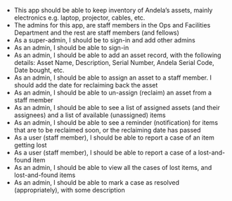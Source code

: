* This app should be able to keep inventory of Andela’s assets, mainly electronics e.g. laptop, projector, cables, etc.
* The admins for this app, are staff members in the Ops and Facilities Department and the rest are staff members (and fellows)
* As a super-admin, I should be to sign-in and add other admins
* As an admin, I should be able to sign-in
* As an admin, I should be able to add an asset record, with the following details: Asset Name, Description, Serial Number, Andela Serial Code, Date bought, etc.
* As an admin, I should be able to assign an asset to a staff member. I should add the date for reclaiming back the asset
* As an admin, I should be able to un-assign (reclaim) an asset from a staff member
* As an admin, I should be able to see a list of assigned assets (and their assignees) and a list of available (unassigned) items
* As an admin, I should be able to see a reminder (notification) for items that are to be reclaimed soon, or the reclaiming date has passed
* As a user (staff member), I should be able to report a case of an item getting lost
* As a user (staff member), I should be able to report a case of a lost-and-found item
* As an admin, I should be able to view all the cases of lost items, and lost-and-found items
* As an admin, I should be able to mark a case as resolved (appropriately), with some description
